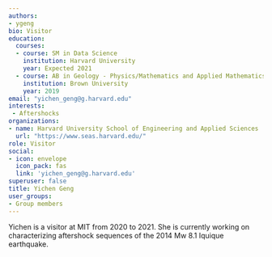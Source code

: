 ```yaml
---
authors:
- ygeng
bio: Visitor
education:
  courses:
  - course: SM in Data Science
    institution: Harvard University
    year: Expected 2021
  - course: AB in Geology - Physics/Mathematics and Applied Mathematics
    institution: Brown University
    year: 2019
email: "yichen_geng@g.harvard.edu"
interests:
 - Aftershocks
organizations:
- name: Harvard University School of Engineering and Applied Sciences
  url: "https://www.seas.harvard.edu/"
role: Visitor
social:
- icon: envelope
  icon_pack: fas
  link: 'yichen_geng@g.harvard.edu'
superuser: false
title: Yichen Geng
user_groups:
- Group members
---
```


Yichen is a visitor at MIT from 2020 to 2021. She is currently working on characterizing aftershock sequences of the 2014 Mw 8.1 Iquique earthquake.

